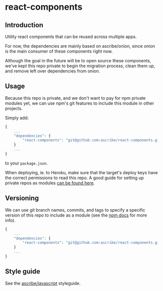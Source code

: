 react-components
================

Introduction
------------

Utility react components that can be reused across multiple apps.

For now, the dependencies are mainly based on ascribe/onion, since onion
is the main consumer of these components right now.

Although the goal in the future will be to open source these components,
we've kept this repo private to begin the migration process, clean them up,
and remove left over dependencies from onion.

Usage
-----

Because this repo is private, and we don't want to pay for npm private
modules yet, we can use npm's git features to include this module in
other projects.

Simply add:

```javascript
{
    ...
    "dependencies": {
        "react-components": "git@github.com:ascribe/react-components.git"
    }
    ...
}
```

to your `package.json`.

When deploying, ie. to Heroku, make sure that the target's deploy keys
have the correct permissions to read this repo. A good guide for setting
up private repos as modules [can be found here](http://fiznool.com/blog/2015/05/20/an-alternative-to-npm-private-modules/).

Versioning
----------

We can use git branch names, commits, and tags to specify a specific
version of this repo to include as a module (see the [npm docs](https://docs.npmjs.com/files/package.json#git-urls-as-dependencies)
for more info).

```javascript
{
    ...
    "dependencies": {
        "react-components": "git@github.com:ascribe/react-components.git#v0.0.1"
    }
    ...
}
```

Style guide
-----------

See the [ascribe/javascript](https://github.com/ascribe/javascript) styleguide.
